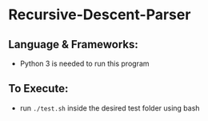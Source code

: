 # Recursive-Descent-Parser

## Language & Frameworks:

- Python 3 is needed to run this program

## To Execute:

- run `./test.sh` inside the desired test folder using bash